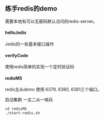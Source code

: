 ## 练手redis的demo
需要本地有可以无密码默认访问的redis-server。 

#### helloJedis
Jedis的一些基本接口操作

#### verifyCode
使用redis简单的实现一个定时验证码

#### redisMS
redis主从demo
使用 6379, 6380, 6381三个端口。

启动集群
一主二从一哨兵
```
cd redisMS
./start-redis.sh
```
